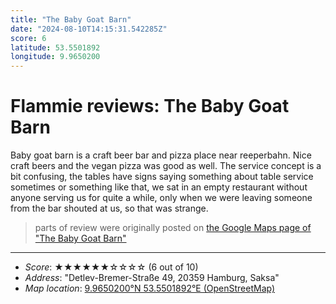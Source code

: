 ```yaml
---
title: "The Baby Goat Barn"
date: "2024-08-10T14:15:31.542285Z"
score: 6
latitude: 53.5501892
longitude: 9.9650200
---
```

# Flammie reviews: The Baby Goat Barn

Baby goat barn is a craft beer bar and pizza place near reeperbahn. Nice
craft beers and the vegan pizza was good as well. The service concept
is a bit confusing, the tables have signs saying something about table
service sometimes or something like that, we sat in an empty restaurant
without anyone serving us for quite a while, only when we were leaving
someone from the bar shouted at us, so that was strange.

> parts of review were originally posted on [the Google Maps page of
  "The Baby Goat Barn"](https://www.google.com/maps/place//data=!4m2!3m1!1s0x0:0xeba9887587794a12)
* * *
- *Score*: ★★★★★★☆☆☆☆ (6 out of 10)
- *Address*: "Detlev-Bremer-Straße 49, 20359 Hamburg, Saksa"
- *Map location*: [9.9650200°N 53.5501892°E (OpenStreetMap)](https://www.openstreetmap.org/?mlat=53.5501892&mlon=9.9650200&zoom=12)
